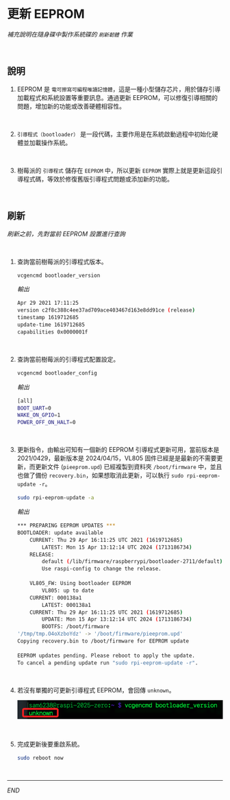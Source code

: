 # 更新 EEPROM

_補充說明在隨身碟中製作系統碟的 `刷新韌體` 作業_

<br>

## 說明

1. EEPROM 是 `電可擦寫可編程唯讀記憶體`，這是一種小型儲存芯片，用於儲存引導加載程式和系統設置等重要訊息。通過更新 EEPROM，可以修復引導相關的問題，增加新的功能或改善硬體相容性。

<br>

2. `引導程式（bootloader）` 是一段代碼，主要作用是在系統啟動過程中初始化硬體並加載操作系統。

<br>

3. 樹莓派的 `引導程式` 儲存在 `EEPROM` 中，所以更新 `EEPROM` 實際上就是更新這段引導程式碼，等效於修復舊版引導程式問題或添加新的功能。

<br>

## 刷新

_刷新之前，先對當前 EEPROM 設置進行查詢_

<br>

1. 查詢當前樹莓派的引導程式版本。

    ```bash
    vcgencmd bootloader_version
    ```

    _輸出_

    ```bash
    Apr 29 2021 17:11:25
    version c2f8c388c4ee37ad709ace403467d163e8dd91ce (release)
    timestamp 1619712685
    update-time 1619712685
    capabilities 0x0000001f
    ```

<br>

2. 查詢當前樹莓派的引導程式配置設定。

    ```bash
    vcgencmd bootloader_config
    ```
    _輸出_
    ```bash
    [all]
    BOOT_UART=0
    WAKE_ON_GPIO=1
    POWER_OFF_ON_HALT=0
    ```

<br>

3. 更新指令，由輸出可知有一個新的 EEPROM 引導程式更新可用，當前版本是 2021/0429，最新版本是 2024/04/15，VL805 固件已經是是最新的不需要更新，而更新文件 (`pieeprom.upd`) 已經複製到資料夾 `/boot/firmware` 中，並且也做了備份 `recovery.bin`，如果想取消此更新，可以執行 `sudo rpi-eeprom-update -r`。

    ```bash
    sudo rpi-eeprom-update -a
    ```

    _輸出_

    ```bash
    *** PREPARING EEPROM UPDATES ***
    BOOTLOADER: update available
        CURRENT: Thu 29 Apr 16:11:25 UTC 2021 (1619712685)
            LATEST: Mon 15 Apr 13:12:14 UTC 2024 (1713186734)
        RELEASE:
            default (/lib/firmware/raspberrypi/bootloader-2711/default)
            Use raspi-config to change the release.

        VL805_FW: Using bootloader EEPROM
            VL805: up to date
        CURRENT: 000138a1
            LATEST: 000138a1
        CURRENT: Thu 29 Apr 16:11:25 UTC 2021 (1619712685)
            UPDATE: Mon 15 Apr 13:12:14 UTC 2024 (1713186734)
            BOOTFS: /boot/firmware
    '/tmp/tmp.O4oXzboYdz' -> '/boot/firmware/pieeprom.upd'
    Copying recovery.bin to /boot/firmware for EEPROM update

    EEPROM updates pending. Please reboot to apply the update.
    To cancel a pending update run "sudo rpi-eeprom-update -r".
    ```

<br>

4. 若沒有單獨的可更新引導程式 EEPROM，會回傳 `unknown`。

    ![](images/img_169.png)

<br>

5. 完成更新後要重啟系統。

    ```bash
    sudo reboot now
    ```

<br>

___

_END_